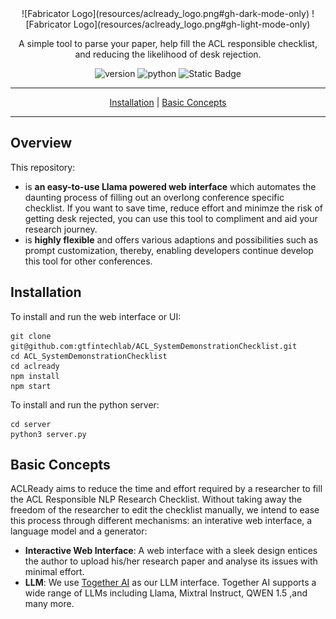 <div align="center">
![Fabricator Logo](resources/aclready_logo.png#gh-dark-mode-only)
![Fabricator Logo](resources/aclready_logo.png#gh-light-mode-only)
</div>

<p align="center">A simple tool to parse your paper, help fill the ACL responsible checklist, and reducing the likelihood of desk rejection.</p>
<p align="center">
<img alt="version" src="https://img.shields.io/badge/version-0.1.0-green">
<img alt="python" src="https://img.shields.io/badge/python-3.10-blue">
<img alt="Static Badge" src="https://img.shields.io/badge/license-MIT-green">
</p>
<div align="center">
<hr>

[Installation](#installation) | [Basic Concepts](#basic-concepts)

<hr>
</div>

## Overview

This repository:

- is <b>an easy-to-use Llama powered web interface</b> which automates the daunting process of filling out an overlong conference specific checklist. If you want to save time, reduce effort and minimze the risk of getting desk rejected, you can use this tool to compliment and aid your research journey.
- is <b>highly flexible</b> and offers various adaptions and possibilities such as
prompt customization, thereby, enabling developers continue develop this tool for other conferences.

## Installation
To install and run the web interface or UI:
```
git clone git@github.com:gtfintechlab/ACL_SystemDemonstrationChecklist.git
cd ACL_SystemDemonstrationChecklist
cd aclready
npm install
npm start
```

To install and run the python server:
```
cd server
python3 server.py
```

## Basic Concepts

ACLReady aims to reduce the time and effort required by a researcher to fill the ACL Responsible NLP Research Checklist. Without taking away the freedom of the researcher to edit the checklist manually, we intend to ease this process through different mechanisms: an interative web interface, a language model and a generator:
- <b>Interactive Web Interface</b>: A web interface with a sleek design entices the author to upload his/her research paper and analyse its issues with minimal effort.
- <b>LLM</b>: We use [Together AI](https://www.together.ai) as our LLM interface. Together AI
supports a wide range of LLMs including Llama, Mixtral Instruct, QWEN 1.5 ,and many more.